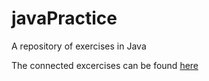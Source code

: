 # javaPractice
A repository of exercises in Java

The connected excercises can be found [here](https://www.w3resource.com/java-exercises/basic/index.php)
